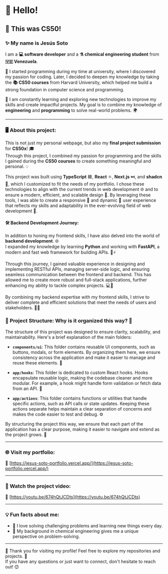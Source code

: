 # 👋 Hello!

## 🌟 This was CS50!

### ✨ My name is Jesús Soto
I am a **💻 software developer** and a **⚗️ chemical engineering student** from **🇻🇪 Venezuela**.

🚀 I started programming during my time at university, where I discovered my passion for coding. Later, I decided to deepen my knowledge by taking the **📚 CS50 courses** from Harvard University, which helped me build a strong foundation in computer science and programming.

🌱 I am constantly learning and exploring new technologies to improve my skills and create impactful projects. My goal is to combine my knowledge of **engineering** and **programming** to solve real-world problems. 🌍

---

### 🖥️ About this project:
This is not just my personal webpage, but also my **final project submission** for **CS50x**! 🎓  
Through this project, I combined my passion for programming and the skills I gained during the **CS50 courses** to create something meaningful and personal. 💡

This project was built using **TypeScript** 🟦, **React** ⚛️, **Next.js** ⏭️, and **shadcn** 🎨, which I customized to fit the needs of my portfolio. I chose these technologies to align with the current trends in web development 🌐 and to ensure a modern, efficient, and scalable design 🚀. By leveraging these tools, I was able to create a responsive 📱 and dynamic 💫 user experience that reflects my skills and adaptability in the ever-evolving field of web development 🔧.

#### 🛠️ Backend Development Journey:
In addition to honing my frontend skills, I have also delved into the world of **backend development**. 🌐  
I expanded my knowledge by learning **Python** and working with **FastAPI**, a modern and fast web framework for building APIs. 🐍⚡  

Through this journey, I gained valuable experience in designing and implementing RESTful APIs, managing server-side logic, and ensuring seamless communication between the frontend and backend. This has allowed me to create more robust and full-stack applications, further enhancing my ability to tackle complex projects. 💻🔗  

By combining my backend expertise with my frontend skills, I strive to deliver complete and efficient solutions that meet the needs of users and stakeholders. 🚀✨

### 📂 Project Structure: Why is it organized this way? 🤔

The structure of this project was designed to ensure clarity, scalability, and maintainability. Here's a brief explanation of the main folders:

- **`components/ui`**: This folder contains reusable UI components, such as buttons, modals, or form elements. By organizing them here, we ensure consistency across the application and make it easier to manage and reuse these elements. 🧩

- **`app/hooks`**: This folder is dedicated to custom React hooks. Hooks encapsulate reusable logic, making the codebase cleaner and more modular. For example, a hook might handle form validation or fetch data from an API. 🔄

- **`app/actions`**: This folder contains functions or utilities that handle specific actions, such as API calls or state updates. Keeping these actions separate helps maintain a clear separation of concerns and makes the code easier to test and debug. ⚙️

By structuring the project this way, we ensure that each part of the application has a clear purpose, making it easier to navigate and extend as the project grows. 🚀

---

### 🌐 Visit my portfolio:
🔗 [https://jesus-soto-portfolio.vercel.app/](https://jesus-soto-portfolio.vercel.app/)

---

### 🎥 Watch the project video:
🔗 [https://youtu.be/674hQtJCDts](https://youtu.be/674hQtJCDts)

---

### 💡 Fun facts about me:
- 🌟 I love solving challenging problems and learning new things every day.
- 🧪 My background in chemical engineering gives me a unique perspective on problem-solving.

---

🎉 Thank you for visiting my profile! Feel free to explore my repositories and projects. 🚀  
If you have any questions or just want to connect, don't hesitate to reach out! 😊